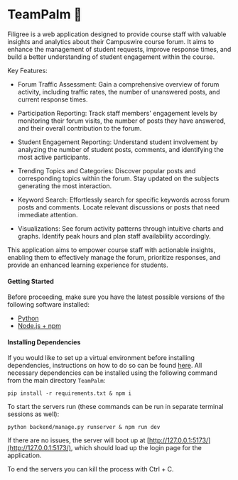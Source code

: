 # TeamPalm 🌴

Filigree is a web application designed to provide course staff with valuable insights and analytics about their Campuswire course forum. It aims to enhance the management of student requests, improve response times, and build a better understanding of student engagement within the course.

Key Features:

- Forum Traffic Assessment: Gain a comprehensive overview of forum activity, including traffic rates, the number of unanswered posts, and current response times.

- Participation Reporting: Track staff members' engagement levels by monitoring their forum visits, the number of posts they have answered, and their overall contribution to the forum.

- Student Engagement Reporting: Understand student involvement by analyzing the number of student posts, comments, and identifying the most active participants.

- Trending Topics and Categories: Discover popular posts and corresponding topics within the forum. Stay updated on the subjects generating the most interaction.

- Keyword Search: Effortlessly search for specific keywords across forum posts and comments. Locate relevant discussions or posts that need immediate attention.

- Visualizations: See forum activity patterns through intuitive charts and graphs. Identify peak hours and plan staff availability accordingly.

This application aims to empower course staff with actionable insights, enabling them to effectively manage the forum, prioritize responses, and provide an enhanced learning experience for students.

#### Getting Started
Before proceeding, make sure you have the latest possible versions of the following software installed:

- [Python](https://www.python.org/downloads/)
- [Node.js + npm](https://docs.npmjs.com/downloading-and-installing-node-js-and-npm)

#### Installing Dependencies
If you would like to set up a virtual environment before installing dependencies, instructions on how to do so can be found [here](https://docs.python.org/3/library/venv.html). All necessary dependencies can be installed using the following command from the main directory `TeamPalm`:
```
pip install -r requirements.txt & npm i
```

To start the servers run (these commands can be run in separate terminal sessions as well):
```
python backend/manage.py runserver & npm run dev
```

If there are no issues, the server will boot up at [http://127.0.0.1:5173/](http://127.0.0.1:5173/), which should load up the login page for the application.

To end the servers you can kill the process with Ctrl + C.
